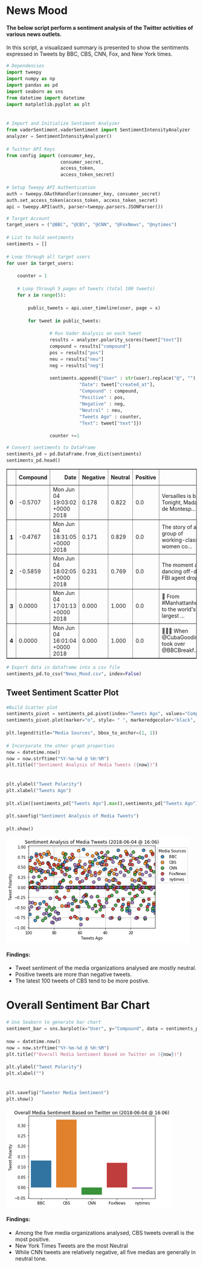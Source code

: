 
# News Mood

#### The below script perform a sentiment analysis of the Twitter activities of various news outlets.
In this script, a visualizaed summary is presented to show the sentiments expressed in Tweets by BBC, CBS, CNN, Fox, and New York times.


```python
# Dependencies
import tweepy
import numpy as np
import pandas as pd
import seaborn as sns
from datetime import datetime
import matplotlib.pyplot as plt


# Import and Initialize Sentiment Analyzer
from vaderSentiment.vaderSentiment import SentimentIntensityAnalyzer
analyzer = SentimentIntensityAnalyzer()

# Twitter API Keys
from config import (consumer_key, 
                    consumer_secret, 
                    access_token, 
                    access_token_secret)

# Setup Tweepy API Authentication
auth = tweepy.OAuthHandler(consumer_key, consumer_secret)
auth.set_access_token(access_token, access_token_secret)
api = tweepy.API(auth, parser=tweepy.parsers.JSONParser())
```


```python
# Target Account
target_users = ("@BBC", "@CBS", "@CNN", "@FoxNews", "@nytimes")

# List to hold sentiments
sentiments = []

# Loop through all target users
for user in target_users:
    
    counter = 1

    # Loop through 5 pages of tweets (total 100 tweets)
    for x in range(5):

        public_tweets = api.user_timeline(user, page = x)

        for tweet in public_tweets:

                # Run Vader Analysis on each tweet
                results = analyzer.polarity_scores(tweet["text"])
                compound = results["compound"]
                pos = results["pos"]
                neu = results["neu"]
                neg = results["neg"]

                sentiments.append({"User" : str(user).replace("@", ""),
                           "Date": tweet["created_at"],
                           "Compound" : compound,
                           "Positive" : pos,
                           "Negative" : neg,
                           "Neutral" : neu,
                           "Tweets Ago" : counter,
                           "Text": tweet["text"]})
                
                counter +=1
```


```python
# Convert sentiments to DataFrame
sentiments_pd = pd.DataFrame.from_dict(sentiments)
sentiments_pd.head()
```




<div>
<style scoped>
    .dataframe tbody tr th:only-of-type {
        vertical-align: middle;
    }

    .dataframe tbody tr th {
        vertical-align: top;
    }

    .dataframe thead th {
        text-align: right;
    }
</style>
<table border="1" class="dataframe">
  <thead>
    <tr style="text-align: right;">
      <th></th>
      <th>Compound</th>
      <th>Date</th>
      <th>Negative</th>
      <th>Neutral</th>
      <th>Positive</th>
      <th>Text</th>
      <th>Tweets Ago</th>
      <th>User</th>
    </tr>
  </thead>
  <tbody>
    <tr>
      <th>0</th>
      <td>-0.5707</td>
      <td>Mon Jun 04 19:03:02 +0000 2018</td>
      <td>0.178</td>
      <td>0.822</td>
      <td>0.0</td>
      <td>Versailles is back! Tonight, Madame de Montesp...</td>
      <td>1</td>
      <td>BBC</td>
    </tr>
    <tr>
      <th>1</th>
      <td>-0.4767</td>
      <td>Mon Jun 04 18:31:05 +0000 2018</td>
      <td>0.171</td>
      <td>0.829</td>
      <td>0.0</td>
      <td>The story of a group of working-class women co...</td>
      <td>2</td>
      <td>BBC</td>
    </tr>
    <tr>
      <th>2</th>
      <td>-0.5859</td>
      <td>Mon Jun 04 18:02:05 +0000 2018</td>
      <td>0.231</td>
      <td>0.769</td>
      <td>0.0</td>
      <td>The moment a dancing off-duty FBI agent drops ...</td>
      <td>3</td>
      <td>BBC</td>
    </tr>
    <tr>
      <th>3</th>
      <td>0.0000</td>
      <td>Mon Jun 04 17:01:13 +0000 2018</td>
      <td>0.000</td>
      <td>1.000</td>
      <td>0.0</td>
      <td>📸 From #Manhattanhenge to the world's largest ...</td>
      <td>4</td>
      <td>BBC</td>
    </tr>
    <tr>
      <th>4</th>
      <td>0.0000</td>
      <td>Mon Jun 04 16:01:04 +0000 2018</td>
      <td>0.000</td>
      <td>1.000</td>
      <td>0.0</td>
      <td>🤷‍♀️😂 When @CubaGoodingJr took over @BBCBreakf...</td>
      <td>5</td>
      <td>BBC</td>
    </tr>
  </tbody>
</table>
</div>




```python
# Export data in dataframe into a csv file
sentiments_pd.to_csv("News_Mood.csv", index=False)
```

## Tweet Sentiment Scatter Plot


```python
#Build Scatter plot
sentiments_pivot = sentiments_pd.pivot(index="Tweets Ago", values="Compound", columns="User")
sentiments_pivot.plot(marker="o", style= " ", markeredgecolor="black", alpha=0.8, grid = True, ms = 8)

plt.legend(title="Media Sources", bbox_to_anchor=(1, 1))

# Incorporate the other graph properties
now = datetime.now()
now = now.strftime("%Y-%m-%d @ %H:%M")
plt.title(f"Sentiment Analysis of Media Tweets ({now})")


plt.ylabel("Tweet Polarity")
plt.xlabel("Tweets Ago")

plt.xlim([sentiments_pd["Tweets Ago"].max(),sentiments_pd["Tweets Ago"].min()]) 

plt.savefig("Sentiment Analysis of Media Tweets")

plt.show()
```


![png](output_6_0.png)


#### Findings: 
- Tweet sentiment of the media organizations analysed are mostly neutral. 
- Positive tweets are more than negative tweets.
- The latest 100 tweets of CBS tend to be more postive.

# Overall Sentiment Bar Chart


```python
# Use Seaborn to generate bar chart
sentiment_bar = sns.barplot(x="User", y="Compound", data = sentiments_pd, ci=None)

now = datetime.now()
now = now.strftime("%Y-%m-%d @ %H:%M")
plt.title(f"Overall Media Sentiment Based on Twitter on ({now})")

plt.ylabel("Tweet Polarity")
plt.xlabel("")


plt.savefig("Tweeter Media Sentiment")
plt.show()
```


![png](output_9_0.png)


#### Findings: 
- Among the five media organizations analysed, CBS tweets overall is the most positive.
- New York Times Tweets are the most Neutral
- While CNN tweets are relatively negative, all five medias are generally in neutral tone.
